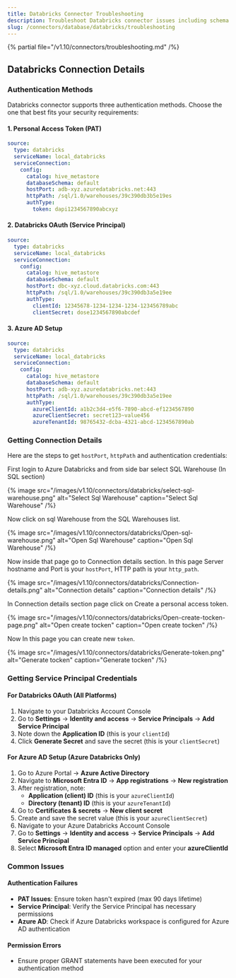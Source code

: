 ```yaml
---
title: Databricks Connector Troubleshooting
description: Troubleshoot Databricks connector issues including schema extraction errors or driver failures.
slug: /connectors/database/databricks/troubleshooting
---
```


{% partial file="/v1.10/connectors/troubleshooting.md" /%}

## Databricks Connection Details

### Authentication Methods

Databricks connector supports three authentication methods. Choose the one that best fits your security requirements:

#### 1. Personal Access Token (PAT)
```yaml
source:
  type: databricks
  serviceName: local_databricks
  serviceConnection:
    config:
      catalog: hive_metastore
      databaseSchema: default
      hostPort: adb-xyz.azuredatabricks.net:443
      httpPath: /sql/1.0/warehouses/39c390db3b5e19es
      authType:
        token: dapi1234567890abcxyz
```

#### 2. Databricks OAuth (Service Principal)
```yaml
source:
  type: databricks
  serviceName: local_databricks
  serviceConnection:
    config:
      catalog: hive_metastore
      databaseSchema: default
      hostPort: dbc-xyz.cloud.databricks.com:443
      httpPath: /sql/1.0/warehouses/39c390db3a5e19ee
      authType:
        clientId: 12345678-1234-1234-1234-123456789abc
        clientSecret: dose1234567890abcdef
```

#### 3. Azure AD Setup
```yaml
source:
  type: databricks
  serviceName: local_databricks
  serviceConnection:
    config:
      catalog: hive_metastore
      databaseSchema: default
      hostPort: adb-xyz.azuredatabricks.net:443
      httpPath: /sql/1.0/warehouses/39c390db3a5e19ee
      authType:
        azureClientId: a1b2c3d4-e5f6-7890-abcd-ef1234567890
        azureClientSecret: secret123~value456
        azureTenantId: 98765432-dcba-4321-abcd-1234567890ab
```

### Getting Connection Details

Here are the steps to get `hostPort`, `httpPath` and authentication credentials:

First login to Azure Databricks and from side bar select SQL Warehouse (In SQL section)


{% image
src="/images/v1.10/connectors/databricks/select-sql-warehouse.png"
alt="Select Sql Warehouse"
caption="Select Sql Warehouse" /%}


Now click on sql Warehouse from the SQL Warehouses list.


{% image
src="/images/v1.10/connectors/databricks/Open-sql-warehouse.png"
alt="Open Sql Warehouse"
caption="Open Sql Warehouse" /%}


Now inside that page go to Connection details section.
In this page Server hostname and Port is your `hostPort`, HTTP path is your `http_path`.



{% image
src="/images/v1.10/connectors/databricks/Connection-details.png"
alt="Connection details"
caption="Connection details" /%}


In Connection details section page click on Create a personal access token.

{% image
src="/images/v1.10/connectors/databricks/Open-create-tocken-page.png"
alt="Open create tocken"
caption="Open create tocken" /%}



Now In this page you can create new `token`.


{% image
src="/images/v1.10/connectors/databricks/Generate-token.png"
alt="Generate tocken"
caption="Generate tocken" /%}

### Getting Service Principal Credentials

#### For Databricks OAuth (All Platforms)

1. Navigate to your Databricks Account Console
2. Go to **Settings** → **Identity and access** → **Service Principals** → **Add Service Principal**
3. Note down the **Application ID** (this is your `clientId`)
4. Click **Generate Secret** and save the secret (this is your `clientSecret`)

#### For Azure AD Setup (Azure Databricks Only)

1. Go to Azure Portal → **Azure Active Directory**
2. Navigate to **Microsoft Entra ID** → **App registrations** → **New registration**
3. After registration, note:
   - **Application (client) ID** (this is your `azureClientId`)
   - **Directory (tenant) ID** (this is your `azureTenantId`)
4. Go to **Certificates & secrets** → **New client secret**
5. Create and save the secret value (this is your `azureClientSecret`)
6. Navigate to your Azure Databricks Account Console
7. Go to **Settings** → **Identity and access** → **Service Principals** → **Add Service Principal**
8. Select **Microsoft Entra ID managed** option and enter your **azureClientId**

### Common Issues

#### Authentication Failures
- **PAT Issues**: Ensure token hasn't expired (max 90 days lifetime)
- **Service Principal**: Verify the Service Principal has necessary permissions
- **Azure AD**: Check if Azure Databricks workspace is configured for Azure AD authentication

#### Permission Errors
- Ensure proper GRANT statements have been executed for your authentication method

